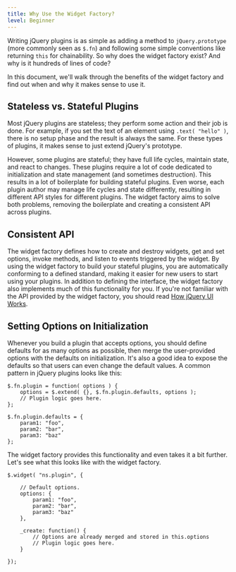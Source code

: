 ```yaml
---
title: Why Use the Widget Factory?
level: Beginner
---
```


Writing jQuery plugins is as simple as adding a method to `jQuery.prototype` (more commonly seen as `$.fn`) and following some simple conventions like returning `this` for chainability. So why does the widget factory exist? And why is it hundreds of lines of code?

In this document, we'll walk through the benefits of the widget factory and find out when and why it makes sense to use it.

## Stateless vs. Stateful Plugins

Most jQuery plugins are stateless; they perform some action and their job is done. For example, if you set the text of an element using `.text( "hello" )`, there is no setup phase and the result is always the same. For these types of plugins, it makes sense to just extend jQuery's prototype.

However, some plugins are stateful; they have full life cycles, maintain state, and react to changes. These plugins require a lot of code dedicated to initialization and state management (and sometimes destruction). This results in a lot of boilerplate for building stateful plugins. Even worse, each plugin author may manage life cycles and state differently, resulting in different API styles for different plugins. The widget factory aims to solve both problems, removing the boilerplate and creating a consistent API across plugins.

## Consistent API

The widget factory defines how to create and destroy widgets, get and set options, invoke methods, and listen to events triggered by the widget. By using the widget factory to build your stateful plugins, you are automatically conforming to a defined standard, making it easier for new users to start using your plugins. In addition to defining the interface, the widget factory also implements much of this functionality for you. If you're not familiar with the API provided by the widget factory, you should read [How jQuery UI Works](/jquery-ui/how-jquery-ui-works/).

## Setting Options on Initialization

Whenever you build a plugin that accepts options, you should define defaults for as many options as possible, then merge the user-provided options with the defaults on initialization. It's also a good idea to expose the defaults so that users can even change the default values. A common pattern in jQuery plugins looks like this:

```
$.fn.plugin = function( options ) {
	options = $.extend( {}, $.fn.plugin.defaults, options );
	// Plugin logic goes here.
};

$.fn.plugin.defaults = {
	param1: "foo",
	param2: "bar",
	param3: "baz"
};
```

The widget factory provides this functionality and even takes it a bit further. Let's see what this looks like with the widget factory.

```
$.widget( "ns.plugin", {

	// Default options.
	options: {
		param1: "foo",
		param2: "bar",
		param3: "baz"
	},

	_create: function() {
		// Options are already merged and stored in this.options
		// Plugin logic goes here.
	}

});
```
